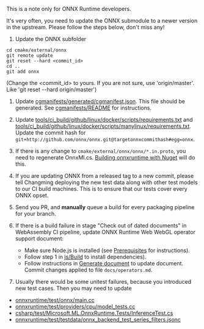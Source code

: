 This is a note only for ONNX Runtime developers.

It's very often, you need to update the ONNX submodule to a newer version in the upstream. Please follow the steps below, don't miss any!

1. Update the ONNX subfolder
```
cd cmake/external/onnx
git remote update
git reset --hard <commit_id>
cd ..
git add onnx
```
(Change the <commit_id> to yours. If you are not sure, use 'origin/master'. Like 'git reset --hard origin/master')

1. Update [cgmanifests/generated/cgmanifest.json](/cgmanifests/generated/cgmanifest.json).
This file should be generated. See [cgmanifests/README](/cgmanifests/README.md) for instructions.

1. Update [tools/ci_build/github/linux/docker/scripts/requirements.txt](/tools/ci_build/github/linux/docker/scripts/requirements.txt) and [tools/ci_build/github/linux/docker/scripts/manylinux/requirements.txt](/tools/ci_build/github/linux/docker/scripts/manylinux/requirements.txt).
Update the commit hash for `git+http://github.com/onnx/onnx.git@targetonnxcommithash#egg=onnx`.

1. If there is any change to `cmake/external/onnx/onnx/*.in.proto`, you need to regenerate OnnxMl.cs. [Building onnxruntime with Nuget](https://onnxruntime.ai/docs/build/inferencing.html#build-nuget-packages) will do this.

1. If you are updating ONNX from a released tag to a new commit, please tell Changming deploying the new test data along with other test models to our CI build machines. This is to ensure that our tests cover every ONNX opset. 

1. Send you PR, and **manually** queue a build for every packaging pipeline for your branch.

1. If there is a build failure in stage "Check out of dated documents" in WebAssembly CI pipeline, update ONNX Runtime Web WebGL operator support document:
   - Make sure Node.js is installed (see [Prerequisites](../js/README.md#Prerequisites) for instructions).
   - Follow step 1 in [js/Build](../js/README.md#Build-2) to install dependencies).
   - Follow instructions in [Generate document](../js/README.md#Generating-Document) to update document. Commit changes applied to file `docs/operators.md`.

1. Usually there would be some unitest failures, because you introduced new test cases. Then you may need to update
- [onnxruntime/test/onnx/main.cc](/onnxruntime/test/onnx/main.cc)
- [onnxruntime/test/providers/cpu/model_tests.cc](/onnxruntime/test/providers/cpu/model_tests.cc)
- [csharp/test/Microsoft.ML.OnnxRuntime.Tests/InferenceTest.cs](/csharp/test/Microsoft.ML.OnnxRuntime.Tests/InferenceTest.cs)
- [onnxruntime/test/testdata/onnx_backend_test_series_filters.jsonc](/onnxruntime/test/testdata/onnx_backend_test_series_filters.jsonc)
